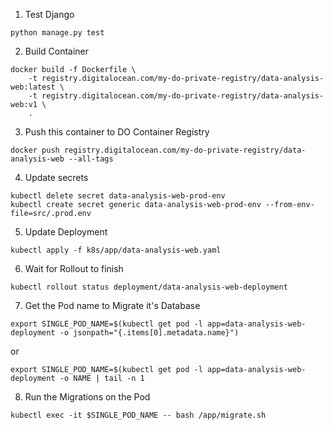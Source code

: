 1. Test Django

```
python manage.py test
```

2. Build Container

```
docker build -f Dockerfile \
    -t registry.digitalocean.com/my-do-private-registry/data-analysis-web:latest \
    -t registry.digitalocean.com/my-do-private-registry/data-analysis-web:v1 \
    .
```

3. Push this container to DO Container Registry

```
docker push registry.digitalocean.com/my-do-private-registry/data-analysis-web --all-tags
```
 
4. Update secrets

```
kubectl delete secret data-analysis-web-prod-env
kubectl create secret generic data-analysis-web-prod-env --from-env-file=src/.prod.env
```

5. Update Deployment

```
kubectl apply -f k8s/app/data-analysis-web.yaml
```

6. Wait for Rollout to finish

```
kubectl rollout status deployment/data-analysis-web-deployment
```

7. Get the Pod name to Migrate it's Database

```
export SINGLE_POD_NAME=$(kubectl get pod -l app=data-analysis-web-deployment -o jsonpath="{.items[0].metadata.name}")
```

or

```
export SINGLE_POD_NAME=$(kubectl get pod -l app=data-analysis-web-deployment -o NAME | tail -n 1
```

8. Run the Migrations on the Pod

```
kubectl exec -it $SINGLE_POD_NAME -- bash /app/migrate.sh
```
